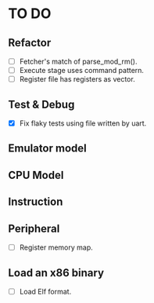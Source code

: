 # TO DO

## Refactor

- [ ] Fetcher's match of parse_mod_rm().
- [ ] Execute stage uses command pattern.
- [ ] Register file has registers as vector.

## Test & Debug

- [x] Fix flaky tests using file written by uart.

## Emulator model

## CPU Model

## Instruction

## Peripheral

- [ ] Register memory map.

## Load an x86 binary

- [ ] Load Elf format.
